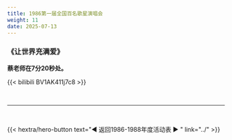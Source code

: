 ```yaml
---
title: 1986第一届全国百名歌星演唱会
weight: 11
date: 2025-07-13
---
```


### 《让世界充满爱》

**蔡老师在7分20秒处。**

{{< bilibili BV1AK411j7c8 >}}

<br>
<hr>
<br>

{{< hextra/hero-button text="◀ 返回1986-1988年度活动表 ▶ " link="../" >}}
